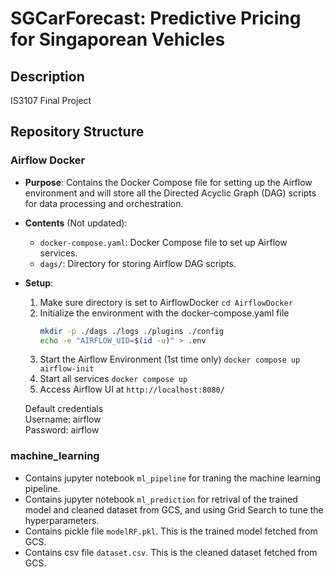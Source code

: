 # SGCarForecast: Predictive Pricing for Singaporean Vehicles 

## Description

IS3107 Final Project

## Repository Structure

### Airflow Docker

- **Purpose**: Contains the Docker Compose file for setting up the Airflow environment and will store all the Directed Acyclic Graph (DAG) scripts for data processing and orchestration.
- **Contents** (Not updated):
  - `docker-compose.yaml`: Docker Compose file to set up Airflow services.
  - `dags/`: Directory for storing Airflow DAG scripts.
- **Setup**:
    1. Make sure directory is set to AirflowDocker
        ```cd AirflowDocker```
    2. Initialize the environment with the docker-compose.yaml file
        ```bash
        mkdir -p ./dags ./logs ./plugins ./config
        echo -e "AIRFLOW_UID=$(id -u)" > .env
        ```
    3. Start the Airflow Environment (1st time only)
        ```docker compose up airflow-init```
    4. Start all services
        ```docker compose up```
    5. Access Airflow UI at `http://localhost:8080/`

    Default credentials   
    Username: airflow  
    Password: airflow  

### machine_learning

- Contains jupyter notebook  `ml_pipeline` for traning the machine learning pipeline.
- Contains jupyter notebook `ml_prediction` for retrival of the trained model and cleaned dataset from GCS, and using Grid Search to tune the hyperparameters.
- Contains pickle file `modelRF.pkl`. This is the trained model fetched from GCS.
- Contains csv file `dataset.csv`. This is the cleaned dataset fetched from GCS.

